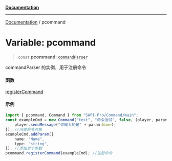 [**Documentation**](../README.md)

---

[Documentation](../globals.md) / pcommand

# Variable: pcommand

> `const` **pcommand**: [`commandParser`](../classes/commandParser.md)

commandParser 的实例，用于注册命令

#### 函数

[registerCommand](../classes/commandParser.md#registercommand)

#### 示例

```typescript
import { pcommand, Command } from "SAPI-Pro/Command/main";
const exampleCmd = new Command("test", "命令测试", false, (player, param) => {
    player.sendMessage("你输入的是" + param.Name);
}); //创建命令对象
exampleCmd.addParam({
    name: "Name",
    type: "string",
}); //添加单个参数
pcommand.registerCommand(exampleCmd); //注册命令
```
